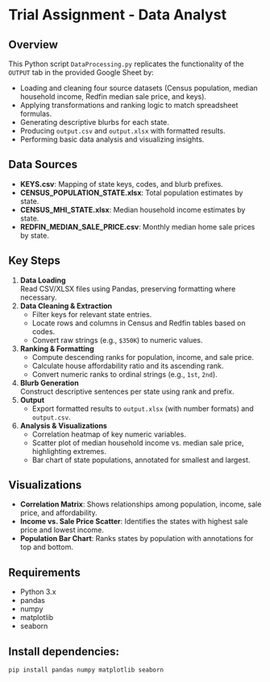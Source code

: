 # Trial Assignment - Data Analyst

## Overview
This Python script `DataProcessing.py` replicates the functionality of the `OUTPUT` tab in the provided Google Sheet by:

- Loading and cleaning four source datasets (Census population, median household income, Redfin median sale price, and keys).
- Applying transformations and ranking logic to match spreadsheet formulas.
- Generating descriptive blurbs for each state.
- Producing `output.csv` and `output.xlsx` with formatted results.
- Performing basic data analysis and visualizing insights.

## Data Sources
- **KEYS.csv**: Mapping of state keys, codes, and blurb prefixes.  
- **CENSUS_POPULATION_STATE.xlsx**: Total population estimates by state.  
- **CENSUS_MHI_STATE.xlsx**: Median household income estimates by state.  
- **REDFIN_MEDIAN_SALE_PRICE.csv**: Monthly median home sale prices by state.  

## Key Steps
1. **Data Loading**  
   Read CSV/XLSX files using Pandas, preserving formatting where necessary.  
2. **Data Cleaning & Extraction**  
   - Filter keys for relevant state entries.  
   - Locate rows and columns in Census and Redfin tables based on codes.  
   - Convert raw strings (e.g., `$350K`) to numeric values.  
3. **Ranking & Formatting**  
   - Compute descending ranks for population, income, and sale price.  
   - Calculate house affordability ratio and its ascending rank.  
   - Convert numeric ranks to ordinal strings (e.g., `1st`, `2nd`).  
4. **Blurb Generation**  
   Construct descriptive sentences per state using rank and prefix.  
5. **Output**  
   - Export formatted results to `output.xlsx` (with number formats) and `output.csv`.  
6. **Analysis & Visualizations**  
   - Correlation heatmap of key numeric variables.  
   - Scatter plot of median household income vs. median sale price, highlighting extremes.  
   - Bar chart of state populations, annotated for smallest and largest.  

## Visualizations
- **Correlation Matrix**: Shows relationships among population, income, sale price, and affordability.  
- **Income vs. Sale Price Scatter**: Identifies the states with highest sale price and lowest income.  
- **Population Bar Chart**: Ranks states by population with annotations for top and bottom.  

## Requirements
- Python 3.x  
- pandas  
- numpy  
- matplotlib  
- seaborn  

## Install dependencies:
```bash
pip install pandas numpy matplotlib seaborn
